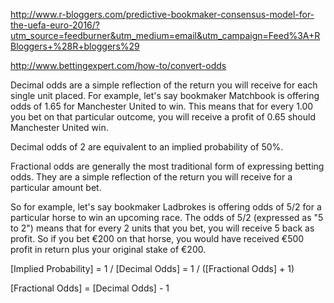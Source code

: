 http://www.r-bloggers.com/predictive-bookmaker-consensus-model-for-the-uefa-euro-2016/?utm_source=feedburner&utm_medium=email&utm_campaign=Feed%3A+RBloggers+%28R+bloggers%29

http://www.bettingexpert.com/how-to/convert-odds

Decimal odds are a simple reflection of the return you will receive for each single unit placed. For example, let's say bookmaker Matchbook is offering odds of 1.65 for Manchester United to win. This means that for every 1.00 you bet on that particular outcome, you will receive a profit of 0.65 should Manchester United win.

Decimal odds of 2 are equivalent to an implied probability of 50%.

Fractional odds are generally the most traditional form of expressing betting odds. They are a simple reflection of the return you will receive for a particular amount bet.

So for example, let's say bookmaker Ladbrokes is offering odds of 5/2 for a particular horse to win an upcoming race. The odds of 5/2 (expressed as "5 to 2") means that for every 2 units that you bet, you will receive 5 back as profit. So if you bet €200 on that horse, you would have received €500 profit in return plus your original stake of €200.

[Implied Probability] = 1 / [Decimal Odds]
                      = 1 / ([Fractional Odds] + 1)

[Fractional Odds] = [Decimal Odds] - 1
